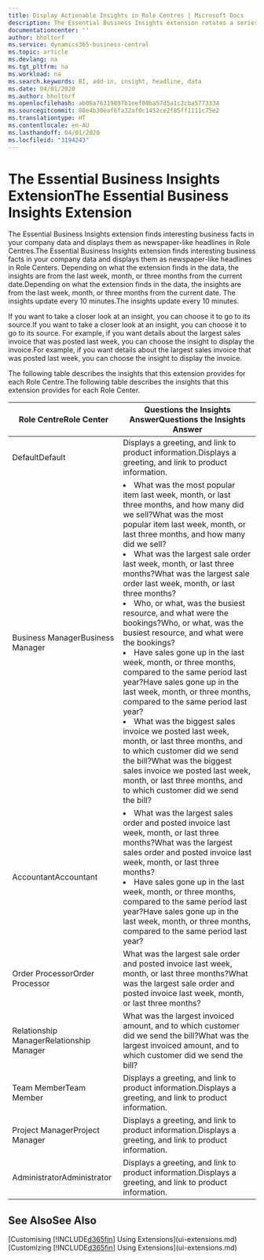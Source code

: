 ```yaml
---
title: Display Actionable Insights in Role Centres | Microsoft Docs
description: The Essential Business Insights extension rotates a series of business insights on Role Centres.
documentationcenter: ''
author: bholtorf
ms.service: dynamics365-business-central
ms.topic: article
ms.devlang: na
ms.tgt_pltfrm: na
ms.workload: na
ms.search.keywords: BI, add-in, insight, headline, data
ms.date: 04/01/2020
ms.author: bholtorf
ms.openlocfilehash: ab06a76319897b1eef00ba57d5a1c2cba5773334
ms.sourcegitcommit: 88e4b30eaf6fa32af0c1452ce2f85ff1111c75e2
ms.translationtype: HT
ms.contentlocale: en-AU
ms.lasthandoff: 04/01/2020
ms.locfileid: "3194243"
---
```

# <a name="the-essential-business-insights-extension"></a><span data-ttu-id="8e272-103">The Essential Business Insights Extension</span><span class="sxs-lookup"><span data-stu-id="8e272-103">The Essential Business Insights Extension</span></span>
<span data-ttu-id="8e272-104">The Essential Business Insights extension finds interesting business facts in your company data and displays them as newspaper-like headlines in Role Centres.</span><span class="sxs-lookup"><span data-stu-id="8e272-104">The Essential Business Insights extension finds interesting business facts in your company data and displays them as newspaper-like headlines in Role Centers.</span></span> <span data-ttu-id="8e272-105">Depending on what the extension finds in the data, the insights are from the last week, month, or three months from the current date.</span><span class="sxs-lookup"><span data-stu-id="8e272-105">Depending on what the extension finds in the data, the insights are from the last week, month, or three months from the current date.</span></span> <span data-ttu-id="8e272-106">The insights update every 10 minutes.</span><span class="sxs-lookup"><span data-stu-id="8e272-106">The insights update every 10 minutes.</span></span>  

<span data-ttu-id="8e272-107">If you want to take a closer look at an insight, you can choose it to go to its source.</span><span class="sxs-lookup"><span data-stu-id="8e272-107">If you want to take a closer look at an insight, you can choose it to go to its source.</span></span> <span data-ttu-id="8e272-108">For example, if you want details about the largest sales invoice that was posted last week, you can choose the insight to display the invoice.</span><span class="sxs-lookup"><span data-stu-id="8e272-108">For example, if you want details about the largest sales invoice that was posted last week, you can choose the insight to display the invoice.</span></span>

<span data-ttu-id="8e272-109">The following table describes the insights that this extension provides for each Role Centre.</span><span class="sxs-lookup"><span data-stu-id="8e272-109">The following table describes the insights that this extension provides for each Role Center.</span></span>

|<span data-ttu-id="8e272-110">Role Centre</span><span class="sxs-lookup"><span data-stu-id="8e272-110">Role Center</span></span>|<span data-ttu-id="8e272-111">Questions the Insights Answer</span><span class="sxs-lookup"><span data-stu-id="8e272-111">Questions the Insights Answer</span></span>|
|----|-----|
|<span data-ttu-id="8e272-112">Default</span><span class="sxs-lookup"><span data-stu-id="8e272-112">Default</span></span>|<span data-ttu-id="8e272-113">Displays a greeting, and link to product information.</span><span class="sxs-lookup"><span data-stu-id="8e272-113">Displays a greeting, and link to product information.</span></span>|
|<span data-ttu-id="8e272-114">Business Manager</span><span class="sxs-lookup"><span data-stu-id="8e272-114">Business Manager</span></span>|<li> <span data-ttu-id="8e272-115">What was the most popular item last week, month, or last three months, and how many did we sell?</span><span class="sxs-lookup"><span data-stu-id="8e272-115">What was the most popular item last week, month, or last three months, and how many did we sell?</span></span><br><li> <span data-ttu-id="8e272-116">What was the largest sale order last week, month, or last three months?</span><span class="sxs-lookup"><span data-stu-id="8e272-116">What was the largest sale order last week, month, or last three months?</span></span><br><li> <span data-ttu-id="8e272-117">Who, or what, was the busiest resource, and what were the bookings?</span><span class="sxs-lookup"><span data-stu-id="8e272-117">Who, or what, was the busiest resource, and what were the bookings?</span></span><br><li> <span data-ttu-id="8e272-118">Have sales gone up in the last week, month, or three months, compared to the same period last year?</span><span class="sxs-lookup"><span data-stu-id="8e272-118">Have sales gone up in the last week, month, or three months, compared to the same period last year?</span></span><br><li> <span data-ttu-id="8e272-119">What was the biggest sales invoice we posted last week, month, or last three months, and to which customer did we send the bill?</span><span class="sxs-lookup"><span data-stu-id="8e272-119">What was the biggest sales invoice we posted last week, month, or last three months, and to which customer did we send the bill?</span></span></li> |
|<span data-ttu-id="8e272-120">Accountant</span><span class="sxs-lookup"><span data-stu-id="8e272-120">Accountant</span></span>|<li> <span data-ttu-id="8e272-121">What was the largest sales order and posted invoice last week, month, or last three months?</span><span class="sxs-lookup"><span data-stu-id="8e272-121">What was the largest sales order and posted invoice last week, month, or last three months?</span></span><br><li> <span data-ttu-id="8e272-122">Have sales gone up in the last week, month, or three months, compared to the same period last year?</span><span class="sxs-lookup"><span data-stu-id="8e272-122">Have sales gone up in the last week, month, or three months, compared to the same period last year?</span></span> |
|<span data-ttu-id="8e272-123">Order Processor</span><span class="sxs-lookup"><span data-stu-id="8e272-123">Order Processor</span></span>| <span data-ttu-id="8e272-124">What was the largest sale order and posted invoice last week, month, or last three months?</span><span class="sxs-lookup"><span data-stu-id="8e272-124">What was the largest sale order and posted invoice last week, month, or last three months?</span></span>|
|<span data-ttu-id="8e272-125">Relationship Manager</span><span class="sxs-lookup"><span data-stu-id="8e272-125">Relationship Manager</span></span>| <span data-ttu-id="8e272-126">What was the largest invoiced amount, and to which customer did we send the bill?</span><span class="sxs-lookup"><span data-stu-id="8e272-126">What was the largest invoiced amount, and to which customer did we send the bill?</span></span>|
|<span data-ttu-id="8e272-127">Team Member</span><span class="sxs-lookup"><span data-stu-id="8e272-127">Team Member</span></span>| <span data-ttu-id="8e272-128">Displays a greeting, and link to product information.</span><span class="sxs-lookup"><span data-stu-id="8e272-128">Displays a greeting, and link to product information.</span></span>|
|<span data-ttu-id="8e272-129">Project Manager</span><span class="sxs-lookup"><span data-stu-id="8e272-129">Project Manager</span></span>| <span data-ttu-id="8e272-130">Displays a greeting, and link to product information.</span><span class="sxs-lookup"><span data-stu-id="8e272-130">Displays a greeting, and link to product information.</span></span>|
|<span data-ttu-id="8e272-131">Administrator</span><span class="sxs-lookup"><span data-stu-id="8e272-131">Administrator</span></span>| <span data-ttu-id="8e272-132">Displays a greeting, and link to product information.</span><span class="sxs-lookup"><span data-stu-id="8e272-132">Displays a greeting, and link to product information.</span></span>|

## <a name="see-also"></a><span data-ttu-id="8e272-133">See Also</span><span class="sxs-lookup"><span data-stu-id="8e272-133">See Also</span></span>
<span data-ttu-id="8e272-134">[Customising [!INCLUDE[d365fin](includes/d365fin_md.md)] Using Extensions](ui-extensions.md)</span><span class="sxs-lookup"><span data-stu-id="8e272-134">[Customizing [!INCLUDE[d365fin](includes/d365fin_md.md)] Using Extensions](ui-extensions.md)</span></span>
